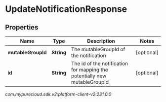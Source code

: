 # UpdateNotificationResponse


## Properties

| Name | Type | Description | Notes |
| ------------ | ------------- | ------------- | ------------- |
| **mutableGroupId** | **String** | The mutableGroupId of the notification |  [optional] |
| **id** | **String** | The id of the notification for mapping the potentially new mutableGroupId |  [optional] |




_com.mypurecloud.sdk.v2:platform-client-v2:231.0.0_
